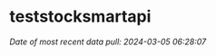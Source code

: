 
<!-- README.md is generated from README.Rmd. Please edit that file -->

# teststocksmartapi

*Date of most recent data pull: 2024-03-05 06:28:07*
